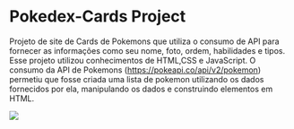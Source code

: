 # Pokedex-Cards Project
Projeto de site de Cards de Pokemons que utiliza o consumo de API para fornecer as informações como seu nome, foto, ordem, habilidades e tipos.
Esse projeto utilizou conhecimentos de HTML,CSS e JavaScript. O consumo da API de Pokemons (https://pokeapi.co/api/v2/pokemon) permetiu que fosse criada uma lista de pokemon utilizando os dados fornecidos por ela, manipulando os dados e construindo elementos em HTML. 

<img align="center" src="https://cdn.discordapp.com/attachments/1160307536470233233/1186032439685021767/image.png?ex=6591c5c9&is=657f50c9&hm=62629b960bf2c63e4fa501cd6f21982e1544c3a3428de2d6105fc05cd48b5c67&" >
